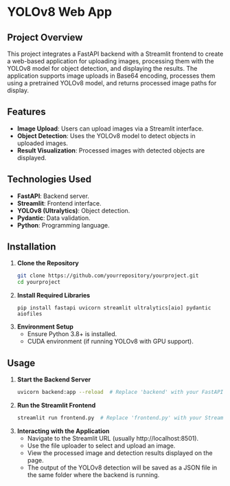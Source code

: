 # YOLOv8 Web App

## Project Overview
This project integrates a FastAPI backend with a Streamlit frontend to create a web-based application for uploading images, processing them with the YOLOv8 model for object detection, and displaying the results. The application supports image uploads in Base64 encoding, processes them using a pretrained YOLOv8 model, and returns processed image paths for display.

## Features
- **Image Upload**: Users can upload images via a Streamlit interface.
- **Object Detection**: Uses the YOLOv8 model to detect objects in uploaded images.
- **Result Visualization**: Processed images with detected objects are displayed.

## Technologies Used

- **FastAPI**: Backend server.
- **Streamlit**: Frontend interface.
- **YOLOv8 (Ultralytics)**: Object detection.
- **Pydantic**: Data validation.
- **Python**: Programming language.

## Installation

1. **Clone the Repository**
   ```bash
   git clone https://github.com/yourrepository/yourproject.git
   cd yourproject
2. **Install Required Libraries**
   ```bsah
   pip install fastapi uvicorn streamlit ultralytics[aio] pydantic aiofiles
3. **Environment Setup**
   - Ensure Python 3.8+ is installed.
   - CUDA environment (if running YOLOv8 with GPU support).

## Usage

1. **Start the Backend Server**
   ```bash
   uvicorn backend:app --reload  # Replace 'backend' with your FastAPI script name if different
   
2. **Run the Streamlit Frontend**
   ```bash
   streamlit run frontend.py  # Replace 'frontend.py' with your Streamlit script name

3. **Interacting with the Application**
   - Navigate to the Streamlit URL (usually http://localhost:8501).
   - Use the file uploader to select and upload an image.
   - View the processed image and detection results displayed on the page.
   - The output of the YOLOv8 detection will be saved as a JSON file in the same folder where the backend is running.